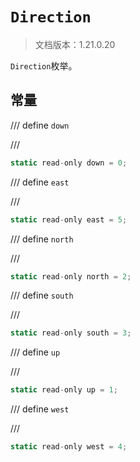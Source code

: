 # `Direction`

> 文档版本：1.21.0.20

`Direction`枚举。

## 常量

/// define
`down`


///

```js
static read-only down = 0;
```


/// define
`east`


///

```js
static read-only east = 5;
```


/// define
`north`


///

```js
static read-only north = 2;
```


/// define
`south`


///

```js
static read-only south = 3;
```


/// define
`up`


///

```js
static read-only up = 1;
```


/// define
`west`


///

```js
static read-only west = 4;
```

